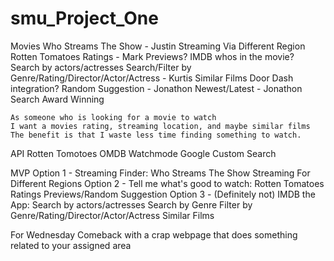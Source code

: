 # smu_Project_One

Movies
    Who Streams The Show - Justin
    Streaming Via Different Region
    Rotten Tomatoes Ratings - Mark 
    Previews?
    IMDB whos in the movie?
    Search by actors/actresses
    Search/Filter by Genre/Rating/Director/Actor/Actress - Kurtis
    Similar Films
    Door Dash integration?
    Random Suggestion - Jonathon
    Newest/Latest - Jonathon
    Search Award Winning

    As someone who is looking for a movie to watch
    I want a movies rating, streaming location, and maybe similar films
    The benefit is that I waste less time finding something to watch.

API
    Rotten Tomotoes
    OMDB
    Watchmode
    Google Custom Search

MVP
    Option 1 - Streaming Finder:
        Who Streams The Show
        Streaming For Different Regions
    Option 2 - Tell me what's good to watch:
        Rotten Tomatoes Ratings
        Previews/Random Suggestion
    Option 3 - (Definitely not) IMDB the App:
        Search by actors/actresses
        Search by Genre
        Filter by Genre/Rating/Director/Actor/Actress
        Similar Films

For Wednesday
    Comeback with a crap webpage that does something related to your assigned area
